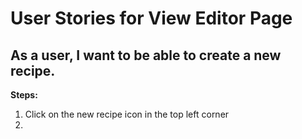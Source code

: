 # User Stories for View Editor Page

## As a user, I want to be able to create a new recipe.

**Steps:**

1. Click on the new recipe icon in the top left corner
2.
